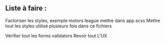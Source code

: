 ## Liste à faire : 

Factoriser les styles, exemple motors league mettre dans app.scss 
Mettre tout les styles utilisé plusieurs fois dans ce fichiers

Vérifier tout les forms validators
Revoir tout L'UX 
